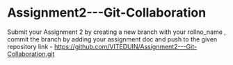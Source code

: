 # Assignment2---Git-Collaboration
Submit your Assignment 2 by creating a new branch with your rollno_name , commit the branch by adding your assignment doc and push to the given repository link - https://github.com/VITEDUIN/Assignment2---Git-Collaboration.git
